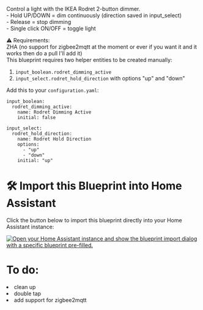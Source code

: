 Control a light with the IKEA Rodret 2-button dimmer.<br />
    - Hold UP/DOWN = dim continuously (direction saved in input_select)<br />
    - Release = stop dimming<br />
    - Single click ON/OFF = toggle light<br />

⚠️ Requirements:<br />
    ZHA (no support for zigbee2mqtt at the moment or ever if you want it and it works then do a pull I'll add it)<br />
    This blueprint requires two helper entities to be created manually:

1. `input_boolean.rodret_dimming_active`
2. `input_select.rodret_hold_direction` with options "up" and "down"

Add this to your `configuration.yaml`:

    input_boolean:
      rodret_dimming_active:
        name: Rodret Dimming Active
        initial: false

    input_select:
      rodret_hold_direction:
        name: Rodret Hold Direction
        options:
          - "up"
          - "down"
        initial: "up"


# 🛠️ Import this Blueprint into Home Assistant

Click the button below to import this blueprint directly into your Home Assistant instance:

<a href="https://my.home-assistant.io/redirect/blueprint_import/?blueprint_url=https%3A%2F%2Fraw.githubusercontent.com%2Fmoimeme81%2Frodret-blueprint%2Fmain%2Fblueprints%2Fautomation%2Frodret_dimmer.yaml" rel="nofollow"><img src="https://camo.githubusercontent.com/ae0e2f3004fb8aef54281402f3cb09eb052c308596ad223fb133236f9ae87348/68747470733a2f2f6d792e686f6d652d617373697374616e742e696f2f6261646765732f626c75657072696e745f696d706f72742e737667" alt="Open your Home Assistant instance and show the blueprint import dialog with a specific blueprint pre-filled." data-canonical-src="https://my.home-assistant.io/badges/blueprint_import.svg" style="max-width: 100%;"></a>

# **To do:**
<li>clean up</li>
<li>double tap</li>
<li>add support for zigbee2mqtt</li>
